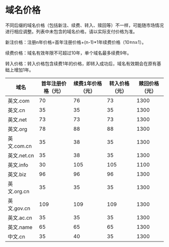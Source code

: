 # 域名价格

不同后缀的域名价格（包括新注、续费、转入、赎回等）不一样，可能随市场情况进行相应调整。列表中未包含的域名价格，请以实际支付价格为准。

新注价格：注册n年价格=首年注册价格+(n-1)\*1年续费价格（10≥n≥1）。

续费价格：域名有效年限不可超过10年，单个域名最多续费9年。

转入价格：转入价格包含续费1年的价格，即转入成功后，域名有效期会在原有基础上增加1年。

| 域名        | 首年注册价格（元） | 续费1年价格（元） | 转入价格（元） | 赎回价格（元） |
| --------- | --------- | --------- | ------- | ------- |
| 英文.com    | 70        | 76        | 73      | 1300    |
| 英文.cn     | 35        | 35        | 35      | 1300    |
| 英文.net    | 73        | 73        | 73      | 1300    |
| 英文.org    | 78        | 88        | 88      | 1300    |
| 英文.com.cn | 35        | 38        | 35      | 1300    |
| 英文.net.cn | 35        | 38        | 35      | 1300    |
| 英文.info   | 30        | 105        | 105      | 1100    |
| 英文.biz    | 96        | 96        | 96      | 1300    |
| 英文.org.cn | 35        | 35        | 35      | 1300    |
| 英文.gov.cn | 109       | 109       | 109     | 1300    |
| 英文.ac.cn  | 35        | 35        | 35      | 1300    |
| 英文.name   | 65        | 65        | 65      | 1300    |
| 中文.cn     | 35        | 40        | 35      | 1300    |
